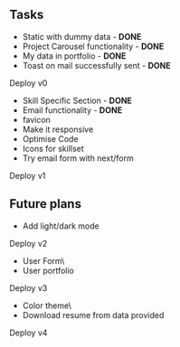 
## Tasks

* Static with dummy data - **DONE**
* Project Carousel functionality - **DONE**
* My data in portfolio - **DONE**
* Toast on mail successfully sent - **DONE**

Deploy v0

* Skill Specific Section - **DONE**
* Email functionality - **DONE**
* favicon
* Make it responsive
* Optimise Code
* Icons for skillset
* Try email form with next/form


Deploy v1

## Future plans
* Add light/dark mode

Deploy v2

* User Form\
* User portfolio

Deploy v3

* Color theme\
* Download resume from data provided

Deploy v4